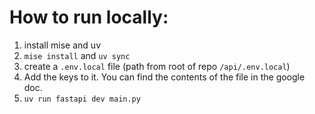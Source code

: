 # How to run locally:

1. install mise and uv
2. `mise install` and `uv sync`
3. create a `.env.local` file (path from root of repo `/api/.env.local`)
4. Add the keys to it. You can find the contents of the file in the google doc.
4. `uv run fastapi dev main.py`
